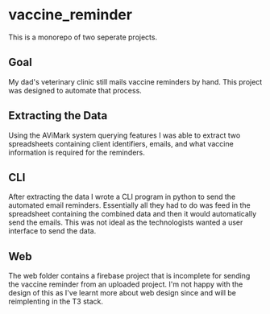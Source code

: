 # vaccine_reminder

This is a monorepo of two seperate projects.

## Goal

My dad's veterinary clinic still mails vaccine reminders by hand. This project was designed to automate that process. 

## Extracting the Data

Using the AViMark system querying features I was able to extract two spreadsheets containing client identifiers, emails, and what vaccine information is required for the reminders.

## CLI

After extracting the data I wrote a CLI program in python to send the automated email reminders. Essentially all they had to do was feed in the spreadsheet containing the combined data and then it would automatically send the emails. This was not ideal as the technologists wanted a user interface to send the data.

## Web

The web folder contains a firebase project that is incomplete for sending the vaccine reminder from an uploaded project. I'm not happy with the design of this as I've learnt more about web design since and will be reimplenting in the T3 stack.
